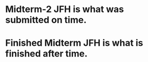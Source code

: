 # Midterm-2 JFH is what was submitted on time.
# Finished Midterm JFH is what is finished after time.
